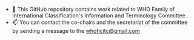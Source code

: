 - 👋 This GitHub repository contains work related to WHO Family of International Classification's Information and Terminology Committee. 
- 📫 You can contact the co-chairs and the secretariat of the committee by sending a message to the whoficitc@gmail.com

<!---
whoficitc/whoficitc is a ✨ special ✨ repository because its `README.md` (this file) appears on your GitHub profile.
You can click the Preview link to take a look at your changes.
--->
